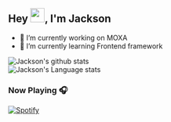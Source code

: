 ## Hey <img src="https://github.com/TheDudeThatCode/TheDudeThatCode/blob/master/Assets/Hi.gif" width="29px">, I'm Jackson


- 🔭 I’m currently working on MOXA
- 🌱 I’m currently learning Frontend framework

![Jackson's github stats](https://github-readme-stats.vercel.app/api?username=JacksonTsai&show_icons=true&hide_border=true)
<br />
![Jackson's Language stats](https://github-readme-stats-eight-theta.vercel.app/api/top-langs/?username=JacksonTsai&layout=compact&langs_count=8&hide_border=true)
<br />

### Now Playing 🎧

[![Spotify](https://github-readme-remake.vercel.app/api/spotify)](https://open.spotify.com/user/41ggdqf8w6e98hn8z038oy5ga)
<br/>
